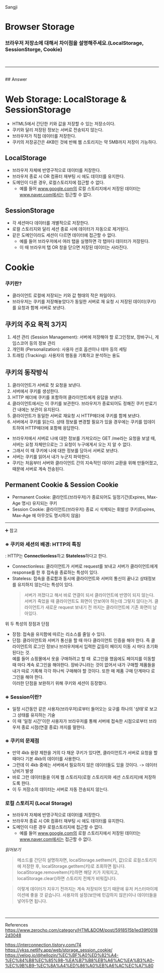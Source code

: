 Sangji

# Browser Storage

### 브라우저 저장소에 대해서 차이점을 설명해주세요.(LocalStorage, SessionStorge, Cookie)

<br>

---

<br>
## Answer

# Web Storage: LocalStorage & SessionStorage

- HTML5에서 간단한 키와 값을 저장할 수 있는 저장소이다.
- 쿠키와 달리 저장된 정보는 서버로 전송되지 않는다.
- 브라우저가 직접 데이터를 저장한다.
- 쿠키의 저장공간은 4KB인 것에 반해 웹 스토리지는 약 5MB까지 저장이 가능하다.

## LocalStorage

- 브라우저 자체에 반영구적으로 데이터를 저장한다.
- 브라우저 종료 시 OR 컴퓨터 재부팅 시 에도 데이터를 유지한다.
- 도메인이 다른 경우, 로컬스토리지에 접근할 수 없다.
  - 예를 들어 www.google.com의 로컬 스토리지에서 저장된 데이터는 www.naver.com에서는 접근할 수 없다.

## SessionStorage

- 각 세션마다 데이터를 개별적으로 저장한다.
- 로컬 스토리지와 달리 세션 종료 시에 데이터가 자동으로 제거된다.
- 같은 도메인이라도 세션이 다르면 데이터에 접근할 수 없다.
  - 예를 들어 브라우저에서 여러 탭을 실행하면 각 탭마다 데이터가 저장된다.
  - 이 때 브라우저 탭 OR 창을 닫으면 저장된 데이터는 사라진다.

# Cookie

### 쿠키란?

- 클라이언트 로컬에 저장되는 키와 값 형태의 작은 파일이다.
- 브라우저는 쿠키를 저장해놓았다가 동일한 서버로 재 요청 시 저장된 데이터(쿠키)를 요청과 함께 서버로 보낸다.

## 쿠키의 주요 목적 3가지

1. 세션 관리 (Session Management): 서버에 저장해야 할 로그인정보, 장바구니, 게임스코어 등의 정보 관리
2. 개인화 (Personalization): 사용자 선호 옵션이나 테마 등의 세팅
3. 트래킹 (Tracking): 사용자의 행동을 기록하고 분석하는 용도

## 쿠키의 동작방식

1. 클라이언트가 서버로 첫 요청을 보낸다.
2. 서버에서 쿠키를 생성한다.
3. HTTP 헤더에 쿠키를 포함하여 클라이언트에게 응답을 보낸다.
4. 클라이언트에서는 이 쿠키를 보관한다. 브라우저가 종료되어도 정해진 쿠키 만료기간 내에는 보관이 유지된다.
5. 클라이언트가 동일한 서버로 재요청 시 HTTP헤더에 쿠키를 함께 보낸다.
6. 서버에서 쿠키를 읽는다. 상태 정보를 변경할 필요가 있을 경우에는 쿠키를 업데이트하여 HTTP헤더에 포함해 응답한다.

- 브라우저에서 서버로 나에 대한 정보를 가져오라는 GET /me라는 요청을 보낼 때, 서버는 요청 자체만으로는 그 요청이 누구에게서 오는 지 알 수 없다.
- 그래서 이 때 쿠키에 나에 대한 정보를 담아서 서버로 보낸다.
- 서버는 쿠키를 읽어서 내가 누군지 파악한다.
- 쿠키는 처음부터 서버와 클라이언트 간의 지속적인 데이터 교환을 위해 만들어졌고, 때문에 서버로 계속 전송된다.

## Permanent Cookie & Session Cookie

- Permanent Cookie: 클라언트(브라우저)가 종료되어도 일정기간(Expires, Max-Age 명시) 유지되는 쿠키
- Session Cookie: 클라이언트(브라우저) 종료 시 삭제되는 휘발성 쿠키(Expires, Max-Age 에 아무것도 명시하지 않음)

---

➕ 참고

### ※ 쿠키와 세션의 배경: HTTP의 특징

: HTTP는 **Connectionless**하고 **Stateless**하다고 한다.

- Connectionless: 클라이언트가 서버로 request를 보내고 서버가 클라이언트에게 response를 한 후 접속을 종료하는 특성이 있다.
- Stateless: 접속을 종료함과 동시에 클라이언트와 서버의 통신이 끝나고 상태정보를 유지하지 않는다는 특성이 있다.
  > 서버가 꺼졌다고 해서 바로 연결이 되서 클라이언트에 반영이 되지 않는다. 서버가 죽었을 때 클라이언트도 화면이 안보여야 하는데 그렇지 않다는거. 클라이언트가 새로운 request 보내기 전 까지는 클라이언트에 기존 화면이 남아있다.

위 두 특성의 장점과 단점

- 장점: 접속을 유지함에 따르는 리소스를 줄일 수 있다.
- 단점: 클라이언트와 서버가 통신을 할 때 마다 클라이언트 인증을 해야 한다.
  즉 클라이언트의 로그인 정보나 브러우저에서 입력한 값등이 페이지 이동 시 마다 초기화 된다는 것.
  <br>
  예를 들어 쇼핑몰에서 옷을 구매하려고 할 때  로그인을 했음에도 페이지를 이동할 때 마다 계속 로그인을 해야한다. 장바구니라는 것이 없어서 내가 구매할 제품들을 내가 따로 기록해 각각 하나씩 구매해야 할 것이다. 또한 매 제품 구매 단계마다 로그인을 해야 한다.
  <br>
  이러한 단점을 보완하기 위해 쿠키와 세션이 등장했다.

### ※ Session이란?

- 일정 시간동안 같은 사용자(브라우저)로부터 들어오는 요구를 하나의 '상태'로 보고 그 상태를 유지하는 기술
- 이 때 '일정 시간'이란 사용자가 브라우저를 통해 서버에 접속한 시점으로부터 브라우저 종료 시점(연결 종료) 까지를 말한다.

### ※ 쿠키의 문제점

- 만약 4kb 용량 제한을 거의 다 채운 쿠키가 있다면, 클라이언트가 서버로 요청을 할 때마다 기본 4kb의 데이터를 사용한다.
- 그런데 이 4kb 중에는 서버에서 필요하지 않은 데이터들도 있을 것이다. -> 데이터 낭비가 발생
- 바로 그런 데이터들을 이제 웹 스토리지(로컬 스토리지와 세션 스토리지)에 저장하도록 한다.
- 이 두 저장소의 데이터는 서버로 자동 전송되지 않는다.
  </br>

### 로컬 스토리지 (Local Storage)

- 브라우저 자체에 반영구적으로 데이터를 저장한다.
- 브라우저 종료 시 OR 컴퓨터 재부팅 시 에도 데이터를 유지한다.
- 도메인이 다른 경우 로컬스토리지에 접근할 수 없다.
  - 예를 들어 www.google.com의 로컬 스토리지에서 저장된 데이터는 www.naver.com에서는 접근할 수 없다.

_읽어보기_

> 메소드를 간단히 설명하자면, localStorage.setItem(키, 값)으로 로컬스토리지에 저장한 후, localStorage.getItem(키)로 조회하면 됩니다. localStorage.removeItem(키)하면 해당 키가 지워지고, localStorage.clear()하면 스토리지 전체가 비워집니다.

> 이렇게 데이터가 지우기 전까지는 계속 저장되어 있기 때문에 유저 커스터마이제이션에 좋을 것 같습니다. 사용자의 설정(보안에 민감하지 않은)이나 데이터들을 넣어두면 됩니다.

</br>

---

References
https://www.zerocho.com/category/HTML&DOM/post/5918515b1ed39f00182d3048

https://interconnection.tistory.com/74
https://ykss.netlify.app/web/storage_session_cookie/
https://velog.io/@hellozin/%EC%BF%A0%ED%82%A4-%EC%84%B8%EC%85%98-%EA%B7%B8%EB%A6%AC%EA%B3%A0-%EC%9B%B9-%EC%8A%A4%ED%86%A0%EB%A6%AC%EC%A7%80
